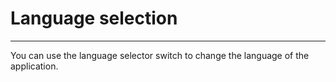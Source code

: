 # Language selection
***
You can use the language selector switch to change the language of the application.




